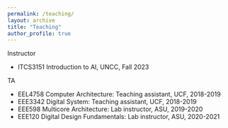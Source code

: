 ```yaml
---
permalink: /teaching/
layout: archive
title: "Teaching"
author_profile: true
---
```

Instructor
* ITCS3151 Introduction to AI, UNCC, Fall 2023

TA
* EEL4758 Computer Architecture: Teaching assistant, UCF, 2018-2019 
* EEE3342 Digital System: Teaching assistant, UCF, 2018-2019 
* EEE598 Multicore Architecture: Lab instructor, ASU, 2019-2020 
* EEE120 Digital Design Fundamentals: Lab instructor, ASU, 2020-2021
